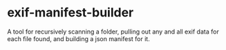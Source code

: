 # exif-manifest-builder
A tool for recursively scanning a folder, pulling out any and all exif data for each file found, and building a json manifest for it.
